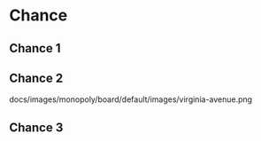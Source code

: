 # Chance

## Chance 1

## Chance 2
docs/images/monopoly/board/default/images/virginia-avenue.png
## Chance 3